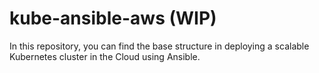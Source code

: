 # kube-ansible-aws (WIP)

In this repository, you can find the base structure in deploying a scalable Kubernetes cluster in the Cloud using Ansible.
